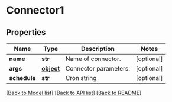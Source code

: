 # Connector1

## Properties
Name | Type | Description | Notes
------------ | ------------- | ------------- | -------------
**name** | **str** | Name of connector. | [optional] 
**args** | [**object**](.md) | Connector parameters. | [optional] 
**schedule** | **str** | Cron string | [optional] 

[[Back to Model list]](../README.md#documentation-for-models) [[Back to API list]](../README.md#documentation-for-api-endpoints) [[Back to README]](../README.md)


